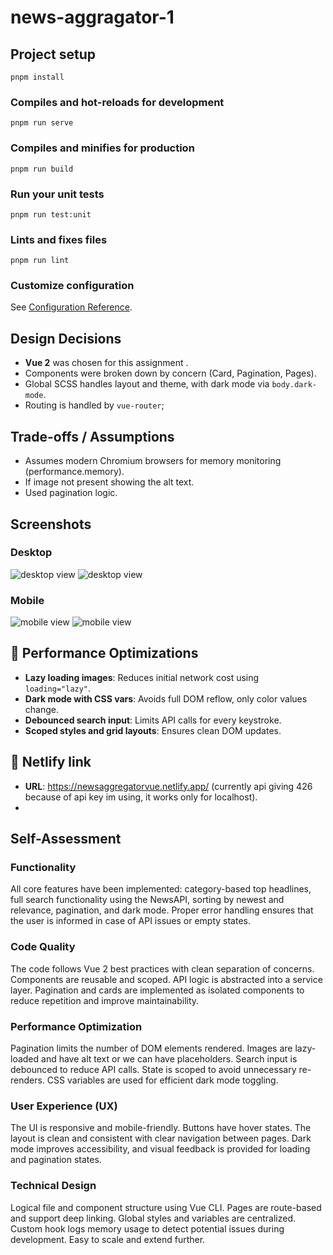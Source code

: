 # news-aggragator-1

## Project setup
```
pnpm install
```

### Compiles and hot-reloads for development
```
pnpm run serve
```

### Compiles and minifies for production
```
pnpm run build
```

### Run your unit tests
```
pnpm run test:unit
```

### Lints and fixes files
```
pnpm run lint
```

### Customize configuration
See [Configuration Reference](https://cli.vuejs.org/config/).


##  Design Decisions

- **Vue 2** was chosen for this assignment .
- Components were broken down by concern (Card, Pagination, Pages).
- Global SCSS handles layout and theme, with dark mode via `body.dark-mode`.
- Routing is handled by `vue-router`; 

##  Trade-offs / Assumptions

- Assumes modern Chromium browsers for memory monitoring (performance.memory).
- If image not present showing the alt text.
- Used pagination logic.

## Screenshots

### Desktop

![desktop view](./src/assets/screenshots/desktop-light.png)
![desktop view](./src/assets/screenshots/desktop-dark.png)

### Mobile
![mobile view](./src/assets/screenshots/mobile-light.png)
![mobile view](./src/assets/screenshots/mobile-dark.png)

## 🚀 Performance Optimizations

- **Lazy loading images**: Reduces initial network cost using `loading="lazy"`.
- **Dark mode with CSS vars**: Avoids full DOM reflow, only color values change.
- **Debounced search input**: Limits API calls for every keystroke.
- **Scoped styles and grid layouts**: Ensures clean DOM updates.


## 🚀 Netlify link

- **URL**: https://newsaggregatorvue.netlify.app/  (currently api giving 426 because of api key im using, it works only for localhost).
- 
##  Self-Assessment

###  Functionality
All core features have been implemented: category-based top headlines, full search functionality using the NewsAPI, sorting by newest and relevance, pagination, and dark mode. Proper error handling ensures that the user is informed in case of API issues or empty states.

### Code Quality
The code follows Vue 2 best practices with clean separation of concerns. Components are reusable and scoped. API logic is abstracted into a service layer. Pagination and cards are implemented as isolated components to reduce repetition and improve maintainability.

###  Performance Optimization
Pagination limits the number of DOM elements rendered. Images are lazy-loaded and have alt text or we can have placeholders. Search input is debounced to reduce API calls. State is scoped to avoid unnecessary re-renders. CSS variables are used for efficient dark mode toggling.

###  User Experience (UX)
The UI is responsive and mobile-friendly. Buttons have hover states. The layout is clean and consistent with clear navigation between pages. Dark mode improves accessibility, and visual feedback is provided for loading and pagination states.

###  Technical Design
Logical file and component structure using Vue CLI. Pages are route-based and support deep linking. Global styles and variables are centralized. Custom hook logs memory usage to detect potential issues during development. Easy to scale and extend further.


